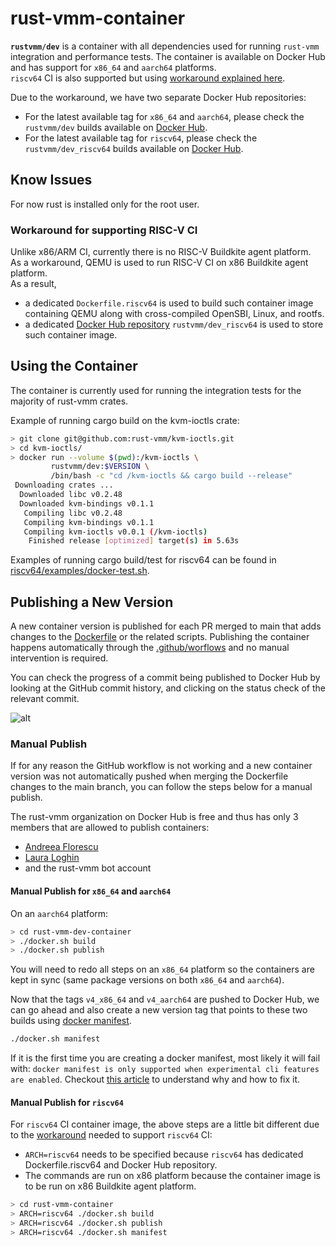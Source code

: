# rust-vmm-container

**`rustvmm/dev`** is a container with all dependencies used for running
`rust-vmm` integration and performance tests. The container is available on
Docker Hub and has support for `x86_64` and `aarch64` platforms.  
`riscv64` CI is also supported but using [workaround explained here](#workaround-for-supporting-risc-v-ci).  

Due to the workaround, we have two separate Docker Hub repositories:
- For the latest available tag for `x86_64` and `aarch64`, 
please check the `rustvmm/dev` builds available on 
[Docker Hub](https://hub.docker.com/r/rustvmm/dev/tags).  
- For the latest available tag for `riscv64`, 
please check the `rustvmm/dev_riscv64` builds available on 
[Docker Hub](https://hub.docker.com/r/rustvmm/dev_riscv64/tags).

## Know Issues

For now rust is installed only for the root user.

### Workaround for supporting RISC-V CI
Unlike x86/ARM CI, currently there is no RISC-V Buildkite agent platform.  
As a workaround, QEMU is used to run RISC-V CI on x86 Buildkite agent platform.  
As a result,
- a dedicated `Dockerfile.riscv64` is used to build such container image containing QEMU along with cross-compiled OpenSBI, Linux, and rootfs.
- a dedicated [Docker Hub repository](https://hub.docker.com/r/rustvmm/dev_riscv64/tags) `rustvmm/dev_riscv64` is used to store such container image.

## Using the Container

The container is currently used for running the integration tests for the
majority of rust-vmm crates.

Example of running cargo build on the kvm-ioctls crate:

```bash
> git clone git@github.com:rust-vmm/kvm-ioctls.git
> cd kvm-ioctls/
> docker run --volume $(pwd):/kvm-ioctls \
         rustvmm/dev:$VERSION \
         /bin/bash -c "cd /kvm-ioctls && cargo build --release"
 Downloading crates ...
  Downloaded libc v0.2.48
  Downloaded kvm-bindings v0.1.1
   Compiling libc v0.2.48
   Compiling kvm-bindings v0.1.1
   Compiling kvm-ioctls v0.0.1 (/kvm-ioctls)
    Finished release [optimized] target(s) in 5.63s
```

Examples of running cargo build/test for riscv64 can be found in [riscv64/examples/docker-test.sh](`riscv64/examples/docker-test.sh`).

## Publishing a New Version

A new container version is published for each PR merged to main that adds
changes to the [Dockerfile](Dockerfile) or the related scripts. Publishing the
container happens automatically through the
[.github/worflows](.github/workflows) and no manual intervention is required.

You can check the progress of a commit being published to Docker Hub by looking
at the GitHub commit history, and clicking on the status check of the relevant
commit.

![alt](img/container_build.png)

### Manual Publish

If for any reason the GitHub workflow is not working and a new container
version was not automatically pushed when merging the Dockerfile changes to
the main branch, you can follow the steps below for a manual publish.

The rust-vmm organization on Docker Hub is free and thus has only 3 members
that are allowed to publish containers:
- [Andreea Florescu](https://github.com/andreeaflorescu)
- [Laura Loghin](https://github.com/lauralt)
- and the rust-vmm bot account

#### Manual Publish for `x86_64` and `aarch64`
On an `aarch64` platform:

```bash
> cd rust-vmm-dev-container
> ./docker.sh build
> ./docker.sh publish
```

You will need to redo all steps on an `x86_64` platform so the containers are
kept in sync (same package versions on both `x86_64` and `aarch64`).

Now that the tags `v4_x86_64` and `v4_aarch64` are pushed to Docker Hub, we can
go ahead and also create a new version tag that points to these two builds
using
[docker manifest](https://docs.docker.com/engine/reference/commandline/manifest/).

```bash
./docker.sh manifest
```

If it is the first time you are creating a docker manifest, most likely it will
fail with: ```docker manifest is only supported when experimental cli features
are enabled```. Checkout
[this article](https://medium.com/@mauridb/docker-multi-architecture-images-365a44c26be6)
to understand why and how to fix it.

#### Manual Publish for `riscv64`
For `riscv64` CI container image, the above steps are a little bit different due to the [workaround](#workaround-for-supporting-risc-v-ci) needed to support `riscv64` CI:
- `ARCH=riscv64` needs to be specified because `riscv64` has dedicated Dockerfile.riscv64 and Docker Hub repository.
- The commands are run on x86 platform because the container image is to be run on x86 Buildkite agent platform.
```bash
> cd rust-vmm-container
> ARCH=riscv64 ./docker.sh build
> ARCH=riscv64 ./docker.sh publish
> ARCH=riscv64 ./docker.sh manifest
```
